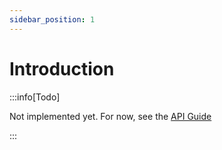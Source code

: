 ```yaml
---
sidebar_position: 1
---
```


# Introduction

:::info[Todo]

Not implemented yet. For now, see the [API Guide](/docs/api-guide/intro)

:::
